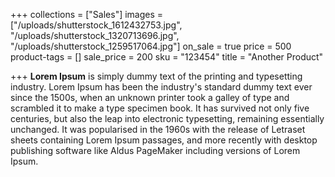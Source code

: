 +++
collections = ["Sales"]
images = ["/uploads/shutterstock_1612432753.jpg", "/uploads/shutterstock_1320713696.jpg", "/uploads/shutterstock_1259517064.jpg"]
on_sale = true
price = 500
product-tags = []
sale_price = 200
sku = "123454"
title = "Another Product"

+++
**Lorem Ipsum** is simply dummy text of the printing and typesetting industry. Lorem Ipsum has been the industry's standard dummy text ever since the 1500s, when an unknown printer took a galley of type and scrambled it to make a type specimen book. It has survived not only five centuries, but also the leap into electronic typesetting, remaining essentially unchanged. It was popularised in the 1960s with the release of Letraset sheets containing Lorem Ipsum passages, and more recently with desktop publishing software like Aldus PageMaker including versions of Lorem Ipsum.